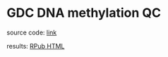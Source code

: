 # GDC DNA methylation QC

source code: [link](https://github.com/zwdzwd/GDC_DNA_methylation_QC/blob/master/DNA_methylation_QC_417993.Rmd)

results: [RPub HTML](https://rpubs.com/zhouwanding/417993)

